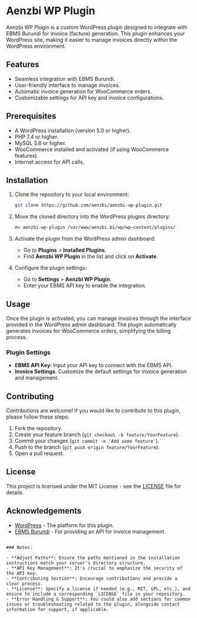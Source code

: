# Aenzbi WP Plugin

Aenzbi WP Plugin is a custom WordPress plugin designed to integrate with EBMS Burundi for invoice (facture) generation. This plugin enhances your WordPress site, making it easier to manage invoices directly within the WordPress environment.

## Features

- Seamless integration with EBMS Burundi.
- User-friendly interface to manage invoices.
- Automatic invoice generation for WooCommerce orders.
- Customizable settings for API key and invoice configurations.

## Prerequisites

- A WordPress installation (version 5.0 or higher).
- PHP 7.4 or higher.
- MySQL 5.6 or higher.
- WooCommerce installed and activated (if using WooCommerce features).
- Internet access for API calls.

## Installation

1. Clone the repository to your local environment:

   ```bash
   git clone https://github.com/aenzbi/aenzbi-wp-plugin.git
   ```

2. Move the cloned directory into the WordPress plugins directory:

   ```bash
   mv aenzbi-wp-plugin /var/www/aenzbi.bi/wp/wp-content/plugins/
   ```

3. Activate the plugin from the WordPress admin dashboard:

   - Go to **Plugins** > **Installed Plugins**.
   - Find **Aenzbi WP Plugin** in the list and click on **Activate**.

4. Configure the plugin settings:

   - Go to **Settings** > **Aenzbi WP Plugin**.
   - Enter your EBMS API key to enable the integration.

## Usage

Once the plugin is activated, you can manage invoices through the interface provided in the WordPress admin dashboard. The plugin automatically generates invoices for WooCommerce orders, simplifying the billing process.

### Plugin Settings

- **EBMS API Key**: Input your API key to connect with the EBMS API.
- **Invoice Settings**: Customize the default settings for invoice generation and management.

## Contributing

Contributions are welcome! If you would like to contribute to this plugin, please follow these steps:

1. Fork the repository.
2. Create your feature branch (`git checkout -b feature/YourFeature`).
3. Commit your changes (`git commit -m 'Add some feature'`).
4. Push to the branch (`git push origin feature/YourFeature`).
5. Open a pull request.

## License

This project is licensed under the MIT License - see the [LICENSE](LICENSE) file for details.

## Acknowledgements

- [WordPress](https://wordpress.org/) - The platform for this plugin.
- [EBMS Burundi](https://ebms.bi) - For providing an API for invoice management.
```

### Notes:

- **Adjust Paths**: Ensure the paths mentioned in the installation instructions match your server's directory structure.
- **API Key Management**: It's crucial to emphasize the security of the API key.
- **Contributing Section**: Encourage contributions and provide a clear process.
- **License**: Specify a license if needed (e.g., MIT, GPL, etc.), and ensure to include a corresponding `LICENSE` file in your repository.
- **Error Handling & Support**: You could also add sections for common issues or troubleshooting related to the plugin, alongside contact information for support, if applicable.
